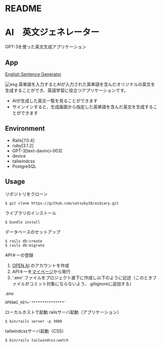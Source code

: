 # README

AI　英文ジェネレーター
====

GPT-3を使った英文生成アプリケーション

## App

[English Sentence Generator](https://esg.herokuapp.com/)

![esg](https://user-images.githubusercontent.com/12973113/216808986-bef3a35b-8b65-4d3a-b229-538d73abff9e.png)
英単語を入力するとAIが入力された英単語を含んだオリジナルの英文を生成することができ、英語学習に役立つアプリケーションです。

- AIが生成した英文一覧を見ることができます
- サインインすると、生成画面から指定した英単語を含んだ英文を生成することができます


## Environment

- Rails[7.0.4]
- ruby[3.1.2]
- GPT-3[text-davinci-003]
- device
- tailwindcss
- PostgreSQL

## Usage

リポジトリをクローン
```
$ git clone https://github.com/satsuky10/aidiary.git
```

ライブラリのインストール
```
$ bundle install
```

データベースのセットアップ
```
$ rails db:create
$ rails db:migrate
```

APIキーの登録
1. [OPEN AI](https://openai.com/api/) のアカウントを作成
2. APIキーを[マイページ](https://platform.openai.com/account/api-keys)から発行
3. '.env' ファイルをプロジェクト直下に作成し以下のように記述（このときファイルがコミット対象にならないよう、.gitignoreに追加する）

.env
```
OPENAI_KEY='***************'
```

ローカルホストで起動
railsサーバ起動（アプリケーション）
```
$ bin/rails server -p 3000
```

tailwindcssサーバ起動（CSS）
```
$ bin/rails tailwindcss:watch
```

